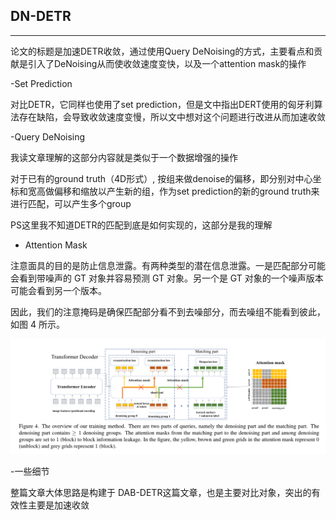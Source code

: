 ## DN-DETR
***

论文的标题是加速DETR收敛，通过使用Query DeNoising的方式，主要看点和贡献是引入了DeNoising从而使收敛速度变快，以及一个attention mask的操作

-Set Prediction

对比DETR，它同样也使用了set prediction，但是文中指出DERT使用的匈牙利算法存在缺陷，会导致收敛速度变慢，所以文中想对这个问题进行改进从而加速收敛

-Query DeNoising

我读文章理解的这部分内容就是类似于一个数据增强的操作

对于已有的ground truth（4D形式）, 按组来做denoise的偏移，即分别对中心坐标和宽高做偏移和缩放以产生新的组，作为set prediction的新的ground truth来进行匹配，可以产生多个group

PS这里我不知道DETR的匹配到底是如何实现的，这部分是我的理解

- Attention Mask

注意面具的目的是防止信息泄露。有两种类型的潜在信息泄露。一是匹配部分可能会看到带噪声的 GT 对象并容易预测 GT 对象。另一个是 GT 对象的一个​​噪声版本可能会看到另一个版本。

因此，我们的注意掩码是确保匹配部分看不到去噪部分，而去噪组不能看到彼此，如图 4 所示。

![image](https://github.com/wmhwmh521/reading-paper/blob/main/paper/DN-DETR/1.png)

-一些细节

整篇文章大体思路是构建于 DAB-DETR这篇文章，也是主要对比对象，突出的有效性主要是加速收敛

